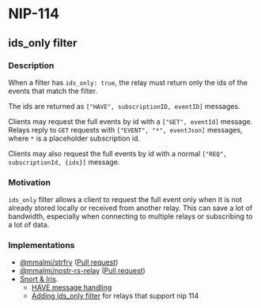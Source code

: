 NIP-114
=======

ids_only filter
---------------

### Description

When a filter has `ids_only: true`, the relay must return only the ids of the events that match the filter.

The ids are returned as `["HAVE", subscriptionID, eventID]` messages.

Clients may request the full events by id with a `["GET", eventId]` message. Relays reply to `GET` requests with `["EVENT", "*", eventJson]` messages, where `*` is a placeholder subscription id.

Clients may also request the full events by id with a normal `["REQ", subscriptionId, {ids}]` message.

### Motivation

`ids_only` filter allows a client to request the full event only when it is not already stored locally or received from another relay. This can save a lot of bandwidth, especially when connecting to multiple relays or subscribing to a lot of data.

### Implementations

- [@mmalmi/strfry](https://github.com/mmalmi/strfry) ([Pull request](https://github.com/hoytech/strfry/pull/99))
- [@mmalmi/nostr-rs-relay](https://github.com/mmalmi/nostr-rs-relay) ([Pull request](https://github.com/scsibug/nostr-rs-relay/pull/186))
- [Snort & Iris](https://git.v0l.io/Kieran/snort).
  - [HAVE message handling](https://git.v0l.io/Kieran/snort/src/commit/edbfa02c5202c5a7035e146d446e7bf4bb3feb84/packages/system/src/connection-pool.ts#L74)
  - [Adding ids_only filter](https://git.v0l.io/Kieran/snort/src/commit/edbfa02c5202c5a7035e146d446e7bf4bb3feb84/packages/system/src/query.ts#L397) for relays that support nip 114 
